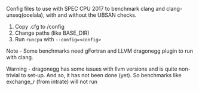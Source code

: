Config files to use with SPEC CPU 2017 to benchmark clang and clang-unseq(ooelala), with and without the UBSAN checks.

1. Copy <config>.cfg to <SPEC installdir>/config
2. Change paths (like BASE_DIR)
3. Run `runcpu` with `--config=<config>`

Note - Some benchmarks need gFortran and LLVM dragonegg plugin to run with clang. 

Warning - dragonegg has some issues with llvm versions and is quite non-trivial to set-up. And so, it has not been done (yet). So benchmarks like exchange_r (from intrate) will not run
